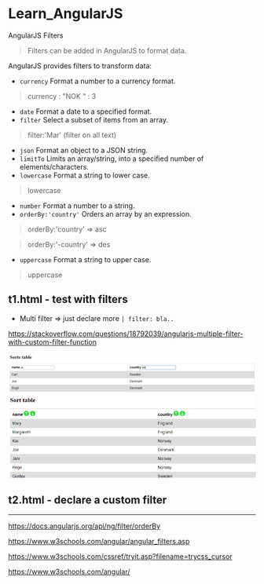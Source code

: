 # Learn_AngularJS
AngularJS Filters

> Filters can be added in AngularJS to format data.

AngularJS provides filters to transform data:

* `currency` Format a number to a currency format.
> currency : "NOK " : 3 
* `date` Format a date to a specified format.
* `filter` Select a subset of items from an array.
> filter:'Mar'
(filter on all text)
* `json` Format an object to a JSON string.
* `limitTo` Limits an array/string, into a specified number of elements/characters.
* `lowercase` Format a string to lower case.
> lowercase
* `number` Format a number to a string.
* `orderBy:'country'` Orders an array by an expression.
> orderBy:'country' => asc

> orderBy:'-country' => des
* `uppercase` Format a string to upper case.
> uppercase


## t1.html - test with filters

* Multi filter => just declare more `| filter: bla..`

https://stackoverflow.com/questions/18792039/angularjs-multiple-filter-with-custom-filter-function

<img src="h1.PNG">

<img src="h2.PNG">

## t2.html - declare a custom filter


---

https://docs.angularjs.org/api/ng/filter/orderBy

https://www.w3schools.com/angular/angular_filters.asp

https://www.w3schools.com/cssref/tryit.asp?filename=trycss_cursor

https://www.w3schools.com/angular/